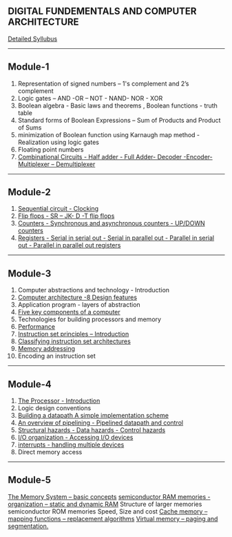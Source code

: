 DIGITAL FUNDEMENTALS AND COMPUTER ARCHITECTURE
-------------------------
[Detailed Syllubus](https://docs.google.com/viewer?url=https://cetmca26.github.io/Study-Materials/Semester%201/Digital%20Fundamentals%20and%20Computer%20Architecture/Syllubus.pdf)

------------
Module-1
------------
1. Representation of signed numbers – 1's complement and 2’s complement 
2. Logic gates – AND -OR – NOT - NAND- NOR - XOR 
3. Boolean algebra - Basic laws and theorems , Boolean functions - truth table
4. Standard forms of Boolean Expressions – Sum of Products and Product of Sums 
5. minimization of Boolean function using Karnaugh map method - Realization using logic gates
6. Floating point numbers 
7. [Combinational Circuits - Half adder - Full Adder- Decoder -Encoder- Multiplexer – Demultiplexer](Module%201/Combinational%20Circuits.pdf)

------------
Module-2
------------
1. [Sequential circuit - Clocking](Module%202/Latches.pdf)
2. [Flip flops - SR – JK- D -T flip flops](Module%202/Flip%20Flops.pdf)
3. [Counters - Synchronous and asynchronous counters - UP/DOWN counters](Module%202/Counters.pdf)  
4. [Registers - Serial in serial out - Serial in parallel out - Parallel in serial out - Parallel in parallel out registers](Module%202/Shift%20registers.pdf)

------------
Module-3
------------
1. Computer abstractions and technology - Introduction
2. [Computer architecture -8 Design features](Module%203/8%20great%20ideas.pdf) 
3. Application program - layers of abstraction
4. [Five key components of a computer](Module%203/Classic%20Components%20of%20a%20Computer.pdf)
5. Technologies for building processors and memory
6. [Performance](Module%203/Performance%20Of%20A%20Computer.pdf)
7. [Instruction set principles – Introduction](Module%203/Instruction%20Set%201.pdf) 
8. [Classifying instruction set architectures](Module%203/instruction%20set%20classification.pdf)
9. [Memory addressing](Module%203/Addressing%20modes.pdf)
10. Encoding an instruction set

------------
Module-4
------------
1. [The Processor - Introduction](Module%204/PROCESSOR.pdf)
2. Logic design conventions 
3. [Building a datapath A simple implementation scheme](Module%204/Building%20the%20Datapath.pdf)
4. [An overview of pipelining - Pipelined datapath and control](Module%204/Pipelining.pdf)
5. [Structural hazards - Data hazards - Control hazards](Module%204/Hazards.pdf)
6. [I/O organization - Accessing I/O devices](Module%204/input%20Output%20org.pdf.pdf) 
7. [interrupts - handling multiple devices](Module%204/Inturrepts.pdf)
8. Direct memory access

------------
Module-5
------------
[The Memory System – basic concepts](Module%205/Basic%20Concepts.pdf)
[semiconductor RAM memories - organization – static and dynamic RAM](Module%205/Semiconductor.pdf)
Structure of larger memories
semiconductor ROM memories
Speed, Size and cost 
[Cache memory – mapping functions – replacement algorithms](Module%205/Module%205_Cache%20Memory.pdf)
[Virtual memory – paging and segmentation.](Module%205/VirtualMemory.pdf)
